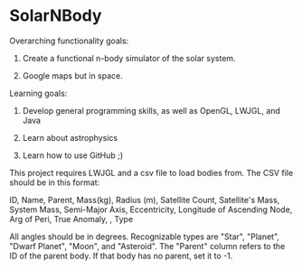 SolarNBody
==========
Overarching functionality goals:

1. Create a functional n-body simulator of the solar system.

2. Google maps but in space.


Learning goals:

1. Develop general programming skills, as well as OpenGL, LWJGL, and Java

2. Learn about astrophysics

3. Learn how to use GitHub ;)


This project requires LWJGL and a csv file to load bodies from.
The CSV file should be in this format:

ID, Name, Parent, Mass(kg), Radius (m), Satellite Count, Satellite's Mass, System Mass, Semi-Major Axis, Eccentricity, Longitude of Ascending Node, Arg of Peri, True Anomaly, <space>, Type

All angles should be in degrees. Recognizable types are "Star", "Planet", "Dwarf Planet", "Moon", and "Asteroid". The "Parent" column refers to the ID of the parent body. If that body has no parent, set it to -1.
